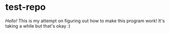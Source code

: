 # test-repo
*Hello!*
This is my attempt on figuring out how to make this program work! It's taking a while but that's okay :) 

